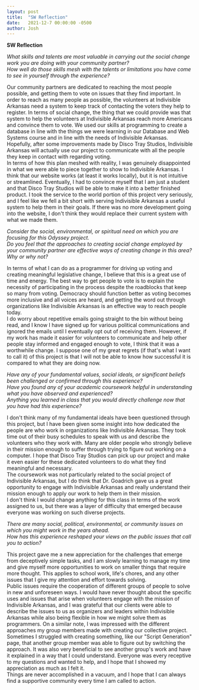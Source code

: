 ```yaml
---
layout: post
title:  "SW Reflection"
date:   2021-12-7 00:00:00 -0500
author: Josh
---
```

**SW Reflection**


*What skills and talents are most valuable in carrying out the social change work you are doing with your community partner?*  
*How well do those skills mesh with the talents or limitations you have come to see in yourself through the experience?*  

Our community partners are dedicated to reaching the most people possible, and getting them to vote on issues that they find important. In order to reach as many people as possible, the volunteers at Indivisible Arkansas need a system to keep track of contacting the voters they help to register. In terms of social change, the thing that we could provide was that system to help the volunteers at Indivisible Arkansas reach more Americans and convince them to vote. We used our skills at programming to create a database in line with the things we were learning in our Database and Web Systems course and in line with the needs of Indivisible Arkansas. Hopefully, after some improvements made by Disco Tray Studios, Indivisible Arkansas will actually use our project to communicate with all the people they keep in contact with regarding voting.  
In terms of how this plan meshed with reality, I was genuinely disappointed in what we were able to piece together to show to Indivisible Arkansas. I think that our website works (at least it works locally), but it is not intuitive or streamlined. Eventually, I had to convince myself that I am just a student and that Disco Tray Studios will be able to make it into a better finished product. I took the service to the world portion of this project very seriously, and I feel like we fell a bit short with serving Indivisible Arkansas a useful system to help them in their goals. If there was no more development going into the website, I don't think they would replace their current system with what we made them.  




*Consider the social, environmental, or spiritual need on which you are focusing for this Odyssey project.*  
*Do you feel that the approaches to creating social change employed by your community partner are effective ways of creating change in this area?*  
*Why or why not?*  

In terms of what I can do as a programmer for driving up voting and creating meaningful legislative change, I believe that this is a great use of time and energy. The best way to get people to vote is to explain the necessity of participating in the process despite the roadblocks that keep so many from voting. Democracy should function better as voting becomes more inclusive and all voices are heard, and getting the word out through organizations like Indivisible Arkansas is an effective way to reach people today.  
I do worry about repetitive emails going straight to the bin without being read, and I know I have signed up for various political communications and ignored the emails until I eventually opt out of receiving them. However, if my work has made it easier for volunteers to communicate and help other people stay informed and engaged enough to vote, I think that it was a worthwhile change. I suppose one of my great regrets (if that's what I want to call it) of this project is that I will not be able to know how successful it is compared to what they are doing now.  




*Have any of your fundamental values, social ideals, or significant beliefs been challenged or confirmed through this experience?*  
*Have you found any of your academic coursework helpful in understanding what you have observed and experienced?*  
*Anything you learned in class that you would directly challenge now that you have had this experience?*  

I don't think many of my fundamental ideals have been questioned through this project, but I have been given some insight into how dedicated the people are who work in organizations like Indivisible Arkansas. They took time out of their busy schedules to speak with us and describe the volunteers who they work with. Many are older people who strongly believe in their mission enough to suffer through trying to figure out working on a computer. I hope that Disco Tray Studios can pick up our project and make it even easier for these dedicated volunteers to do what they find meaningful and necessary.  
The coursework was not particularly related to the social project of Indivisible Arkansas, but I do think that Dr. Goadrich gave us a great opportunity to engage with Indivisible Arkansas and really understand their mission enough to apply our work to help them in their mission.  
I don't think I would change anything for this class in terms of the work assigned to us, but there was a layer of difficulty that emerged because everyone was working on such diverse projects.  




*There are many social, political, environmental, or community issues on which you might work in the years ahead.*  
*How has this experience reshaped your views on the public issues that call you to action?*  

This project gave me a new appreciation for the challenges that emerge from deceptively simple tasks, and I am slowly learning to manage my time and give myself more opportunities to work on smaller things that require more thought. This applies to school work, life's chores, and any other issues that I give my attention and effort towards solving.  
Public issues require the cooperation of different groups of people to solve in new and unforeseen ways. I would have never thought about the specific uses and issues that arise when volunteers engage with the mission of Indivisible Arkansas, and I was grateful that our clients were able to describe the issues to us as organizers and leaders within Indivisible Arkansas while also being flexible in how we might solve them as programmers. On a similar note, I was impressed with the different approaches my group members made with creating our collective project. Sometimes I struggled with creating something, like our "Script Generation" page, that another group member was able to figure out by switching the approach. It was also very beneficial to see another group's work and have it explained in a way that I could understand. Everyone was every receptive to my questions and wanted to help, and I hope that I showed my appreciation as much as I felt it.  
Things are never accomplished in a vacuum, and I hope that I can always find a supportive community every time I am called to action.  
